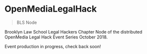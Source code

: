 # OpenMediaLegalHack

> BLS Node 

Brooklyn Law School Legal Hackers Chapter Node of the distributed OpenMedia Legal Hack Event Series October 2018.

Event production in progress, check back soon!
